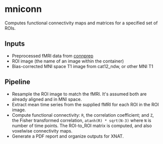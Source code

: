 # mniconn

Computes functional connectivity maps and matrices for a specified set of ROIs.

## Inputs

- Preprocessed fMRI data from [connprep](https://github.com/baxpr/connprep)
- ROI image (the name of an image within the container)
- Bias-corrected MNI space T1 image from cat12_ndw, or other MNI T1

## Pipeline

- Resample the ROI image to match the fMRI. It's assumed both are already aligned and in MNI space.
- Extract mean time series from the supplied fMRI for each ROI in the ROI image.
- Compute functional connectivity: `R`, the correlation coefficient; and `Z`, the Fisher transformed correlation, `atanh(R) * sqrt(N-3)` where `N` is number of time points. The ROI-to_ROI matrix is computed, and also voxelwise connectivity maps.
- Generate a PDF report and organize outputs for XNAT.

